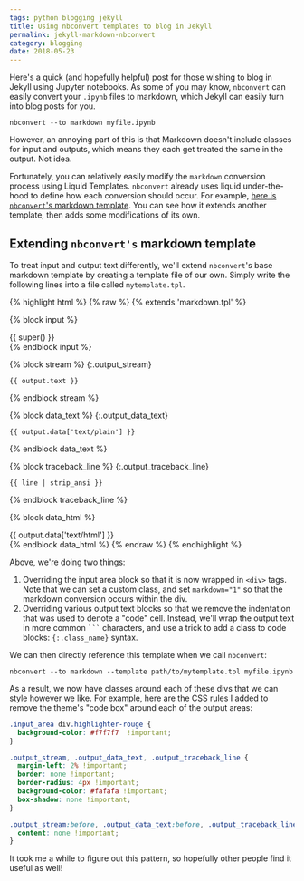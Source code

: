 ```yaml
---
tags: python blogging jekyll
title: Using nbconvert templates to blog in Jekyll
permalink: jekyll-markdown-nbconvert
category: blogging
date: 2018-05-23
---
```


Here's a quick (and hopefully helpful) post for those wishing to blog in
Jekyll using Jupyter notebooks. As some of you may know, `nbconvert` can
easily convert your `.ipynb` files to markdown, which Jekyll can easily
turn into blog posts for you.

```
nbconvert --to markdown myfile.ipynb
```

However, an annoying part of this is that Markdown doesn't include classes
for input and outputs, which means they each get treated the same in the
output. Not idea.

Fortunately, you can relatively easily modify the `markdown` conversion process
using Liquid Templates. `nbconvert` already uses liquid under-the-hood to
define how each conversion should occur. For example,
[here is `nbconvert`'s markdown template](https://github.com/jupyter/nbconvert/blob/master/nbconvert/templates/markdown.tpl).
You can see how it extends another template, then adds some modifications of
its own.

## Extending `nbconvert's` markdown template

To treat input and output text differently, we'll extend `nbconvert`'s base
markdown template by creating a template file of our own. Simply write the
following lines into a file called `mytemplate.tpl`.

{% highlight html %}
{% raw %}
  {% extends 'markdown.tpl' %}

  <!-- Add Div for input area -->
  {% block input %}
  <div class="input_area" markdown="1">
  {{ super() }}
  </div>
  {% endblock input %}

  <!-- Remove indentations for output text and add div classes  -->
  {% block stream %}
  {:.output_stream}
  ```
  {{ output.text }}
  ```
  {% endblock stream %}


  {% block data_text %}
  {:.output_data_text}
  ```
  {{ output.data['text/plain'] }}
  ```
  {% endblock data_text %}


  {% block traceback_line  %}
  {:.output_traceback_line}
  ```
  {{ line | strip_ansi }}
  ```
  {% endblock traceback_line  %}

  <!-- Tell Jekyll not to render HTML output blocks as markdown -->
  {% block data_html %}
  <div markdown="0">
  {{ output.data['text/html'] }}
  </div>
  {% endblock data_html %}
{% endraw %}
{% endhighlight %}

Above, we're doing two things:

1. Overriding the input area block so that it is now wrapped in `<div>` tags.
   Note that we can set a custom class, and set `markdown="1"` so that the
   markdown conversion occurs within the div.
2. Overriding various output text blocks so that we remove the indentation
   that was used to denote a "code" cell. Instead, we'll wrap the output text
   in more common ```` ``` ```` characters, and use a trick to add a class to
   code blocks: `{:.class_name}` syntax.

We can then directly reference this template when we call `nbconvert`:

```
nbconvert --to markdown --template path/to/mytemplate.tpl myfile.ipynb
```

As a result, we now have classes around each of these divs that we can style
however we like. For example, here are the CSS rules I added to remove the
theme's "code box" around each of the output areas:

```css
.input_area div.highlighter-rouge {
  background-color: #f7f7f7  !important;
}

.output_stream, .output_data_text, .output_traceback_line {
  margin-left: 2% !important;
  border: none !important;
  border-radius: 4px !important;
  background-color: #fafafa !important;
  box-shadow: none !important;
}

.output_stream:before, .output_data_text:before, .output_traceback_line:before{
  content: none !important;
}
```

It took me a while to figure out this pattern, so hopefully other people find
it useful as well!
